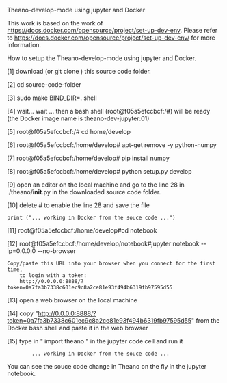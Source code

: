 
Theano-develop-mode using jupyter and Docker

This work is based on the work of https://docs.docker.com/opensource/project/set-up-dev-env.
Please refer to https://docs.docker.com/opensource/project/set-up-dev-env/ for more information.


How to setup the Theano-develop-mode using jupyter and Docker.

[1] download (or git clone )  this source code folder.

[2] cd source-code-folder

[3] sudo make BIND_DIR=. shell

[4] wait... wait ... then a bash shell (root@f05a5efccbcf:/#) will be ready (the Docker image name is theano-dev-jupyter:01)

[5]  root@f05a5efccbcf:/# cd home/develop

[6]  root@f05a5efccbcf:/home/develop# apt-get remove -y python-numpy

[7]  root@f05a5efccbcf:/home/develop# pip install numpy

[8]  root@f05a5efccbcf:/home/develop# python setup.py develop

[9]  open an editor on the local machine and go to the line 28 in ./theano/__init__.py in the downloaded source code folder.

[10] delete # to enable the line 28 and save the file
 
	print ("... working in Docker from the souce code ...")

[11] root@f05a5efccbcf:/home/develop#cd notebook

[12] root@f05a5efccbcf:/home/develop/notebook#jupyter notebook --ip=0.0.0.0  --no-browser

	Copy/paste this URL into your browser when you connect for the first time,
        to login with a token:
        http://0.0.0.0:8888/?token=0a7fa3b7338c601ec9c8a2ce81e93f494b6319fb97595d55


[13] open a web browser on the local machine

[14] copy "http://0.0.0.0:8888/?token=0a7fa3b7338c601ec9c8a2ce81e93f494b6319fb97595d55"  from the Docker bash shell and paste it in the web browser

[15] type in " import theano " in the jupyter code cell and run it


			... working in Docker from the souce code ...



You can see the souce code change in Theano on the fly in the jupyter notebook.


